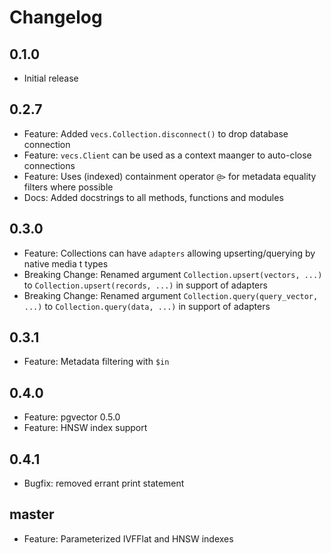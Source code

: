 # Changelog


## 0.1.0

- Initial release

## 0.2.7

- Feature: Added `vecs.Collection.disconnect()` to drop database connection
- Feature: `vecs.Client` can be used as a context maanger to auto-close connections
- Feature: Uses (indexed) containment operator `@>` for metadata equality filters where possible
- Docs: Added docstrings to all methods, functions and modules

## 0.3.0

- Feature: Collections can have `adapters` allowing upserting/querying by native media t types
- Breaking Change: Renamed argument `Collection.upsert(vectors, ...)` to `Collection.upsert(records, ...)` in support of adapters
- Breaking Change: Renamed argument `Collection.query(query_vector, ...)` to `Collection.query(data, ...)` in support of adapters

## 0.3.1

- Feature: Metadata filtering with `$in`

## 0.4.0

- Feature: pgvector 0.5.0
- Feature: HNSW index support

## 0.4.1

- Bugfix: removed errant print statement

## master

- Feature: Parameterized IVFFlat and HNSW indexes
